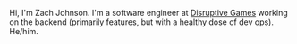 Hi, I'm Zach Johnson. I'm a software engineer at [Disruptive Games](https://www.disruptivegames.com/) working on the backend (primarily features, but with a healthy dose of dev ops). He/him.
